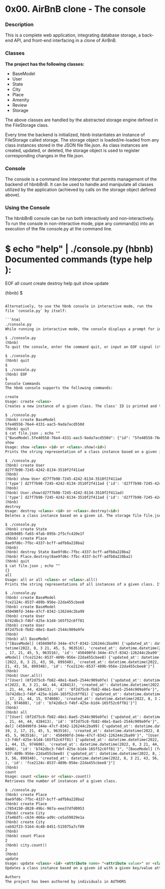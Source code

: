 <h1>0x00. AirBnB clone - The console</h1>
<h3>Description</h3>
<p>This is a complete web application, integrating database storage, a back-end API, and front-end interfacing in a clone of AirBnB.
</p>
<h3>Classes</h3>
<strong>The project has the following classes:</strong>
<ul>
<li>BaseModel</li>
<li>User</li>
<li>State</li>
<li>City</li>
<li>Place</li>
<li>Amenity</li>
<li>Review</li>
<li>Storage</li>
</ul>

<p>The above classes are handled by the abstracted storage engine defined in the FileStorage class.
</p>

<p>
Every time the backend is initialized, hbnb instantiates an instance of FileStorage called storage. The storage object is loaded/re-loaded from any class instances stored in the JSON file file.json. As class instances are created, updated, or deleted, the storage object is used to register corresponding changes in the file.json.
</p>

<h3>Console</h3>
<p>
The console is a command line interpreter that permits management of the backend of hbnbBnB. It can be used to handle and manipulate all classes utilized by the application (achieved by calls on the storage object defined above).
</p>
<h3>Using the Console</h3>
<p>
The hbnbBnB console can be run both interactively and non-interactively. To run the console in non-interactive mode, pipe any command(s) into an execution of the file console.py at the command line.
</p>

$ echo "help" | ./console.py
(hbnb) 
Documented commands (type help <topic>):
========================================
EOF  all  count  create  destroy  help  quit  show  update

(hbnb) 
$
```html

Alternatively, to use the hbnb console in interactive mode, run the
file `console.py` by itself:

```html
./console.py
While running in interactive mode, the console displays a prompt for input:

$ ./console.py
(hbnb) 
To quit the console, enter the command quit, or input an EOF signal (ctrl-D).

$ ./console.py
(hbnb) quit
$
$ ./console.py
(hbnb) EOF
$
Console Commands
The hbnb console supports the following commands:

create
Usage: create <class>
Creates a new instance of a given class. The class' ID is printed and the instance is saved to the file file.json.

$ ./console.py
(hbnb) create BaseModel
5fe40558-76e4-4331-aac5-9ada7acd550d
(hbnb) quit
$ cat file.json ; echo ""
{"BaseModel.5fe40558-76e4-4331-aac5-9ada7acd550d": {"id": "5fe40558-76e4-4331-aac5-9ada7acd550d", "created_at": "2022-08-06T21:46:16.635887", "updated_at": "2022-08-06T21:46:16.635887", "__class__": "BaseModel"}}
show
Usage: show <class> <id> or <class>.show(<id>)
Prints the string representation of a class instance based on a given id.

$ ./console.py
(hbnb) create User
d27f7b98-7245-4242-8134-3510f2f411ad
(hbnb)
(hbnb) show User d27f7b98-7245-4242-8134-3510f2f411ad
['type'] d27f7b98-7245-4242-8134-3510f2f411ad {'id': 'd27f7b98-7245-4242-8134-3510f2f411ad', 'created_at': datetime.datetime(2022, 8, 6, 21, 48, 0, 796174), 'updated_at': datetime.datetime(2022, 8, 6, 21, 48, 0, 796174)}
(hbnb) 
(hbnb) User.show(d27f7b98-7245-4242-8134-3510f2f411ad)
['type'] d27f7b98-7245-4242-8134-3510f2f411ad {'id': 'd27f7b98-7245-4242-8134-3510f2f411ad', 'created_at': datetime.datetime(2022, 8, 6, 21, 48, 0, 796174), 'updated_at': datetime.datetime(2022, 8, 6, 21, 48, 0, 796174)}
(hbnb) 
destroy
Usage: destroy <class> <id> or <class>.destroy(<id>)
Deletes a class instance based on a given id. The storage file file.json is updated accordingly.

$ ./console.py
(hbnb) create State
a83b9d85-fa65-4fab-895b-2f5cfc420e1f
(hbnb) create Place
8ae9fd6c-7fbc-4337-bcff-adfb8a228ba2
(hbnb)
(hbnb) destroy State 8ae9fd6c-7fbc-4337-bcff-adfb8a228ba2
(hbnb) Place.destroy(8ae9fd6c-7fbc-4337-bcff-adfb8a228ba2)
(hbnb) quit
$ cat file.json ; echo ""
{}
all
Usage: all or all <class> or <class>.all()
Prints the string representations of all instances of a given class. If no class name is provided, the command prints all instances of every class.

$ ./console.py
(hbnb) create BaseModel
fce2124c-8537-489b-956e-22da455cbee8
(hbnb) create BaseModel
450490fd-344e-47cf-8342-126244c2ba99
(hbnb) create User
b742dbc3-f4bf-425e-b1d4-165f52c6ff81
(hbnb) create User
8f2d75c8-fb82-48e1-8ae5-2544c909a9fe
(hbnb)
(hbnb) all BaseModel
["[BaseModel] (450490fd-344e-47cf-8342-126244c2ba99) {'updated_at': datetime.da
tetime(2022, 8, 3 21, 45, 5, 963516), 'created_at': datetime.datetime(2022, 8
, 17, 21, 45, 5, 963516), 'id': '450490fd-344e-47cf-8342-126244c2ba99'}", "[Bas
eModel] (fce2124c-8537-489b-956e-22da455cbee8) {'updated_at': datetime.datetime
(2022, 8, 3 21, 43, 56, 899348), 'created_at': datetime.datetime(2022, 8, 3
21, 43, 56, 899348), 'id': 'fce2124c-8537-489b-956e-22da455cbee8'}"]
(hbnb)
(hbnb) User.all()
["[User] (8f2d75c8-fb82-48e1-8ae5-2544c909a9fe) {'updated_at': datetime.datetim
e(2022, 8, 3 21, 44, 44, 428413), 'created_at': datetime.datetime(2022, 8, 17
, 21, 44, 44, 428413), 'id': '8f2d75c8-fb82-48e1-8ae5-2544c909a9fe'}", "[User] 
(b742dbc3-f4bf-425e-b1d4-165f52c6ff81) {'updated_at': datetime.datetime(2022, 8
, 17, 21, 44, 15, 974608), 'created_at': datetime.datetime(2022, 8, 3 21, 44,
15, 974608), 'id': 'b742dbc3-f4bf-425e-b1d4-165f52c6ff81'}"]
(hbnb) 
(hbnb) all
["[User] (8f2d75c8-fb82-48e1-8ae5-2544c909a9fe) {'updated_at': datetime.datetime(2022, 8, 3 21, 44, 44, 428413), 'created_at': datetime.datetime(2022, 8, 17
, 21, 44, 44, 428413), 'id': '8f2d75c8-fb82-48e1-8ae5-2544c909a9fe'}", "[BaseMo
del] (450490fd-344e-47cf-8342-126244c2ba99) {'updated_at': datetime.datetime(20
19, 2, 17, 21, 45, 5, 963516), 'created_at': datetime.datetime(2022, 8, 3 21,
45, 5, 963516), 'id': '450490fd-344e-47cf-8342-126244c2ba99'}", "[User] (b742db
c3-f4bf-425e-b1d4-165f52c6ff81) {'updated_at': datetime.datetime(2022, 8, 3 2
1, 44, 15, 974608), 'created_at': datetime.datetime(2022, 8, 3 21, 44, 15, 97
4608), 'id': 'b742dbc3-f4bf-425e-b1d4-165f52c6ff81'}", "[BaseModel] (fce2124c-8
537-489b-956e-22da455cbee8) {'updated_at': datetime.datetime(2022, 8, 3 21, 4
3, 56, 899348), 'created_at': datetime.datetime(2022, 8, 3 21, 43, 56, 899348
), 'id': 'fce2124c-8537-489b-956e-22da455cbee8'}"]
(hbnb) 
count
Usage: count <class> or <class>.count()
Retrieves the number of instances of a given class.

$ ./console.py
(hbnb) create Place
8ae9fd6c-7fbc-4337-bcff-adfb8a228ba2
(hbnb) create Place
c7854150-d828-49bc-967a-eee37dfd0953
(hbnb) create City
1fa46dfc-c634-460a-ad9c-ce5a59829e1a
(hbnb) create City
ceb92f23-5164-4c48-8451-515975a7cf89
(hbnb) 
(hbnb) count Place
2
(hbnb) city.count()
2
(hbnb) 
update
Usage: update <class> <id> <attribute name> "<attribute value>" or <class>.update(<id>, <attribute name>, <attribute value>) or <class>.update( <id>, <attribute dictionary>).
Updates a class instance based on a given id with a given key/value attribute pair or dictionary of attribute pairs. If update is called with a single key/value attribute pair, only "simple" attributes can be updated (ie. not id, created_at, and updated_at). However, any attribute can be updated by providing a dictionary.

Authors
The project has been authored by individuals in AUTHORS
